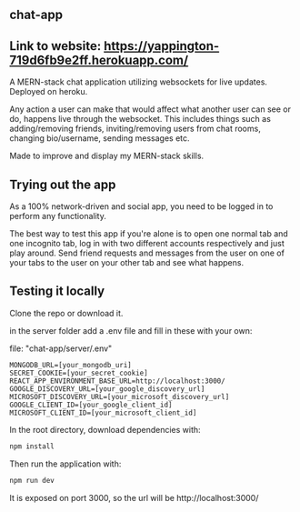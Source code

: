 ## chat-app

## Link to website: https://yappington-719d6fb9e2ff.herokuapp.com/

A MERN-stack chat application utilizing websockets for live updates. Deployed on heroku.

Any action a user can make that would affect what another user can see or do, happens live through the websocket.
This includes things such as adding/removing friends, inviting/removing users
from chat rooms, changing bio/username, sending messages etc.

Made to improve and display my MERN-stack skills.

## Trying out the app

As a 100% network-driven and social app, you need to be logged in to perform any functionality.

The best way to test this app if you're alone is to open one normal tab and one incognito tab, log in with two
different accounts respectively and just play around. Send friend requests and messages from the user on one of your tabs
to the user on your other tab and see what happens.

## Testing it locally

Clone the repo or download it.

in the server folder add a .env file and fill in these with your own:

file: "chat-app/server/.env"

```
MONGODB_URL=[your_mongodb_uri]
SECRET_COOKIE=[your_secret_cookie]
REACT_APP_ENVIRONMENT_BASE_URL=http://localhost:3000/
GOOGLE_DISCOVERY_URL=[your_google_discovery_url]
MICROSOFT_DISCOVERY_URL=[your_microsoft_discovery_url]
GOOGLE_CLIENT_ID=[your_google_client_id]
MICROSOFT_CLIENT_ID=[your_microsoft_client_id]
```

In the root directory, download dependencies with:

```bash
npm install
```

Then run the application with:

```bash
npm run dev
```

It is exposed on port 3000, so the url will be http://localhost:3000/
